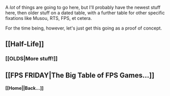 A *lot* of things are going to go here, but I'll probably have the newest stuff here, then older stuff on a dated table, with a further table for other specific fixations like Musou, RTS, FPS, et cetera.

For the time being, however, let's just get this going as a proof of concept.

## [[Half-Life]]

### [[OLDS|More stuff!]]




## [[FPS FRIDAY|The Big Table of FPS Games...]]

#### [[Home||Back...]]